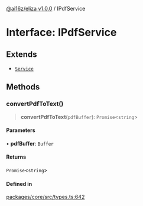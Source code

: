 [@ai16z/eliza v1.0.0](../index.md) / IPdfService

# Interface: IPdfService

## Extends

- [`Service`](../classes/Service.md)

## Methods

### convertPdfToText()

> **convertPdfToText**(`pdfBuffer`): `Promise`\<`string`\>

#### Parameters

• **pdfBuffer**: `Buffer`

#### Returns

`Promise`\<`string`\>

#### Defined in

[packages/core/src/types.ts:642](https://github.com/ai16z/eliza/blob/main/packages/core/src/types.ts#L642)
